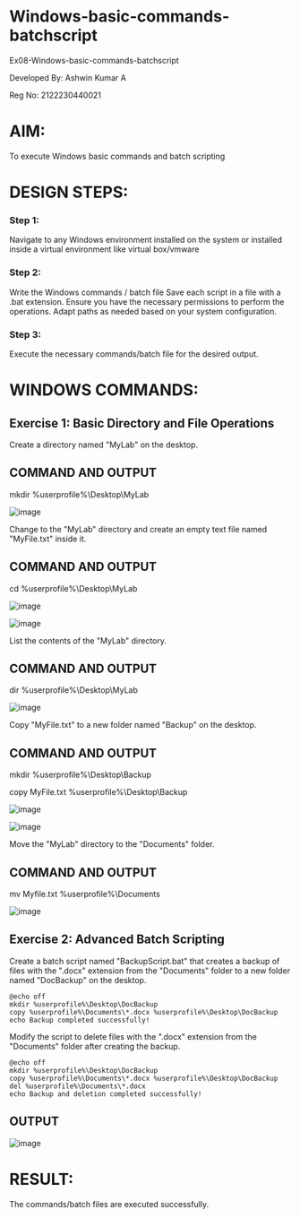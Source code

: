 # Windows-basic-commands-batchscript
Ex08-Windows-basic-commands-batchscript

Developed By: Ashwin Kumar A

Reg No: 2122230440021

# AIM:
To execute Windows basic commands and batch scripting

# DESIGN STEPS:

### Step 1:

Navigate to any Windows environment installed on the system or installed inside a virtual environment like virtual box/vmware 

### Step 2:

Write the Windows commands / batch file
Save each script in a file with a .bat extension.
Ensure you have the necessary permissions to perform the operations.
Adapt paths as needed based on your system configuration.
### Step 3:

Execute the necessary commands/batch file for the desired output. 




# WINDOWS COMMANDS:
## Exercise 1: Basic Directory and File Operations
Create a directory named "MyLab" on the desktop.

## COMMAND AND OUTPUT

mkdir %userprofile%\Desktop\MyLab

![image](https://github.com/AshwinKumar-Saveetha/Windows-basic-commands-batchscript/assets/155129814/30906be8-14a0-42df-be77-32fd1db31b60)

Change to the "MyLab" directory and create an empty text file named "MyFile.txt" inside it.
## COMMAND AND OUTPUT

cd %userprofile%\Desktop\MyLab

![image](https://github.com/AshwinKumar-Saveetha/Windows-basic-commands-batchscript/assets/155129814/219b74d7-05db-4607-ba11-27751dc8e214)

![image](https://github.com/AshwinKumar-Saveetha/Windows-basic-commands-batchscript/assets/155129814/231c6c4e-3340-415c-953c-3d929983c9ef)


List the contents of the "MyLab" directory.
## COMMAND AND OUTPUT

dir %userprofile%\Desktop\MyLab

![image](https://github.com/AshwinKumar-Saveetha/Windows-basic-commands-batchscript/assets/155129814/26b5dd3d-0930-4a7b-bbc1-b70d2eab433d)

Copy "MyFile.txt" to a new folder named "Backup" on the desktop.
## COMMAND AND OUTPUT

mkdir %userprofile%\Desktop\Backup

copy MyFile.txt %userprofile%\Desktop\Backup


![image](https://github.com/AshwinKumar-Saveetha/Windows-basic-commands-batchscript/assets/155129814/4b522d08-477a-4ac2-bdf8-ce34b5377f8a)

![image](https://github.com/AshwinKumar-Saveetha/Windows-basic-commands-batchscript/assets/155129814/2b3d2723-ef8d-47a6-a7a6-d230fc1e3937)


Move the "MyLab" directory to the "Documents" folder.

## COMMAND AND OUTPUT

mv Myfile.txt %userprofile%\Documents

![image](https://github.com/AshwinKumar-Saveetha/Windows-basic-commands-batchscript/assets/155129814/7a71bbce-a804-472a-96be-308a5862f6ba)


## Exercise 2: Advanced Batch Scripting
Create a batch script named "BackupScript.bat" that creates a backup of files with the ".docx" extension from the "Documents" folder to a new folder named "DocBackup" on the desktop.
```
@echo off
mkdir %userprofile%\Desktop\DocBackup
copy %userprofile%\Documents\*.docx %userprofile%\Desktop\DocBackup
echo Backup completed successfully!
```
Modify the script to delete files with the ".docx" extension from the "Documents" folder after creating the backup.
```
@echo off
mkdir %userprofile%\Desktop\DocBackup
copy %userprofile%\Documents\*.docx %userprofile%\Desktop\DocBackup
del %userprofile%\Documents\*.docx
echo Backup and deletion completed successfully!
```

## OUTPUT
![image](https://github.com/AshwinKumar-Saveetha/Windows-basic-commands-batchscript/assets/155129814/3d062ebb-7d20-4c09-95dc-b10861f34223)

# RESULT:
The commands/batch files are executed successfully.


